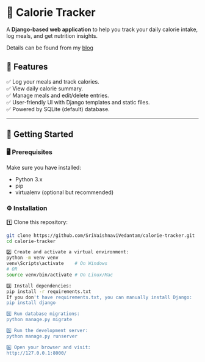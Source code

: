 # 🥗 Calorie Tracker

A **Django-based web application** to help you track your daily calorie intake, log meals, and get nutrition insights.

Details can be found from my [blog](https://medium.com/dev-genius/calorie-tracker-app-with-python-django-framework-cc86dc2046e8) 

## 📌 Features

✅ Log your meals and track calories.  
✅ View daily calorie summary.  
✅ Manage meals and edit/delete entries.  
✅ User-friendly UI with Django templates and static files.  
✅ Powered by SQLite (default) database.  

---

## 🚀 Getting Started

### 🖥️ Prerequisites

Make sure you have installed:
- Python 3.x
- pip
- virtualenv (optional but recommended)

### ⚙️ Installation

1️⃣ Clone this repository:
```bash
git clone https://github.com/SriVaishnaviVedantam/calorie-tracker.git
cd calorie-tracker

2️⃣ Create and activate a virtual environment:
python -m venv venv
venv\Scripts\activate    # On Windows
# OR
source venv/bin/activate # On Linux/Mac

3️⃣ Install dependencies:
pip install -r requirements.txt
If you don't have requirements.txt, you can manually install Django:
pip install django

4️⃣ Run database migrations:
python manage.py migrate

5️⃣ Run the development server:
python manage.py runserver

6️⃣ Open your browser and visit:
http://127.0.0.1:8000/
